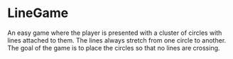 # LineGame
An easy game where the player is presented with a cluster of circles with lines attached to them. The lines always stretch from one circle to another. The goal of the game is to place the circles so that no lines are crossing.

